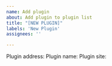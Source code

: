 ```yaml
---
name: Add plugin
about: Add plugin to plugin list
title: "[NEW PLUGIN]"
labels: 'New Plugin'
assignees: ''

---
```


Plugin address:
Plugin name:
Plugin site: